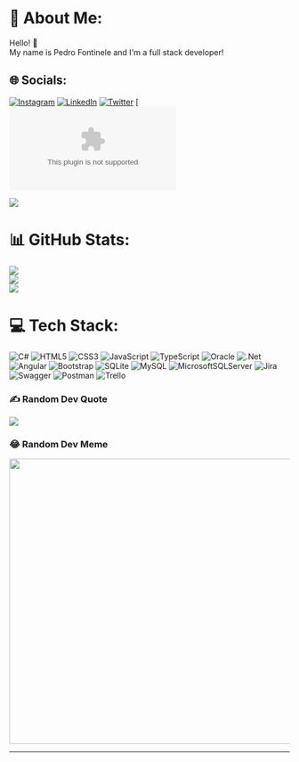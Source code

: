 # 💫 About Me:
Hello! 👋<br>My name is Pedro Fontinele and I'm a full stack developer!

## 🌐 Socials:
[![Instagram](https://img.shields.io/badge/Instagram-%23E4405F.svg?logo=Instagram&logoColor=white)](https://instagram.com/fontinele_pedro) [![LinkedIn](https://img.shields.io/badge/LinkedIn-%230077B5.svg?logo=linkedin&logoColor=white)](https://linkedin.com/in/pedro-fontinele) [![Twitter](https://img.shields.io/badge/Twitter-%231DA1F2.svg?logo=Twitter&logoColor=white)](https://twitter.com/fontinele_pedro) [![Email](mailto:pedro.p.h.fontinele@icloud.com)

[![](https://visitcount.itsvg.in/api?id=pedro-fontinele&icon=5&color=6)](https://visitcount.itsvg.in)

# 📊 GitHub Stats:
![](https://github-readme-stats.vercel.app/api?username=pedro-fontinele&theme=tokyonight&hide_border=false&include_all_commits=true&count_private=true)<br/>
![](https://github-readme-streak-stats.herokuapp.com/?user=pedro-fontinele&theme=tokyonight&hide_border=false)<br/>
![](https://github-readme-stats.vercel.app/api/top-langs/?username=pedro-fontinele&theme=tokyonight&hide_border=false&include_all_commits=true&count_private=true&layout=compact) 

# 💻 Tech Stack:
![C#](https://img.shields.io/badge/c%23-%23239120.svg?style=for-the-badge&logo=c-sharp&logoColor=white) ![HTML5](https://img.shields.io/badge/html5-%23E34F26.svg?style=for-the-badge&logo=html5&logoColor=white) ![CSS3](https://img.shields.io/badge/css3-%231572B6.svg?style=for-the-badge&logo=css3&logoColor=white) ![JavaScript](https://img.shields.io/badge/javascript-%23323330.svg?style=for-the-badge&logo=javascript&logoColor=%23F7DF1E) ![TypeScript](https://img.shields.io/badge/typescript-%23007ACC.svg?style=for-the-badge&logo=typescript&logoColor=white) ![Oracle](https://img.shields.io/badge/Oracle-F80000?style=for-the-badge&logo=oracle&logoColor=white) ![.Net](https://img.shields.io/badge/.NET-5C2D91?style=for-the-badge&logo=.net&logoColor=white) ![Angular](https://img.shields.io/badge/angular-%23DD0031.svg?style=for-the-badge&logo=angular&logoColor=white) ![Bootstrap](https://img.shields.io/badge/bootstrap-%23563D7C.svg?style=for-the-badge&logo=bootstrap&logoColor=white) ![SQLite](https://img.shields.io/badge/sqlite-%2307405e.svg?style=for-the-badge&logo=sqlite&logoColor=white) ![MySQL](https://img.shields.io/badge/mysql-%2300f.svg?style=for-the-badge&logo=mysql&logoColor=white) ![MicrosoftSQLServer](https://img.shields.io/badge/Microsoft%20SQL%20Sever-CC2927?style=for-the-badge&logo=microsoft%20sql%20server&logoColor=white) ![Jira](https://img.shields.io/badge/jira-%230A0FFF.svg?style=for-the-badge&logo=jira&logoColor=white) ![Swagger](https://img.shields.io/badge/-Swagger-%23Clojure?style=for-the-badge&logo=swagger&logoColor=white) ![Postman](https://img.shields.io/badge/Postman-FF6C37?style=for-the-badge&logo=postman&logoColor=white) ![Trello](https://img.shields.io/badge/Trello-%23026AA7.svg?style=for-the-badge&logo=Trello&logoColor=white)

### ✍️ Random Dev Quote
![](https://quotes-github-readme.vercel.app/api?type=horizontal&theme=tokyonight)

### 😂 Random Dev Meme
<img src="https://random-memer.herokuapp.com/" width="512px"/>

---


